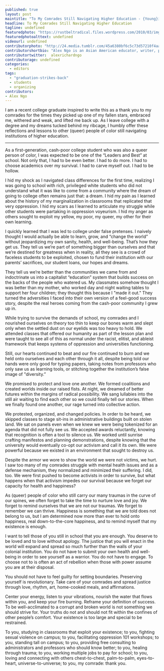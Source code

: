 ```yaml
---
published: true
layout: post
maintitle: "To My Comrades Still Navigating Higher Education - {Young}ist"
headline: To My Comrades Still Navigating Higher Education
tagline: undefined
featuredphoto: "https://rustbeltradical.files.wordpress.com/2010/03/img_3891.jpg"
featuredphotoalttext: undefined
videourl: undefined
contributorphoto: "http://24.media.tumblr.com/45a6380bf6c5c73d57210f4aa95ec510/tumblr_n7aflhsYzi1rq2ndso1_1280.jpg"
contributorshortbio: "Alex Ngo is an Asian American educator, writer, poet, and organizer with a healing heart and lots of feels."
contributortwitter:  alexrichardngo
contributorage: undefined
categories: 
  - editors
tags: 
  - "graduation-strikes-back"
  - students
  - organizing
contributors:
- Alex Ngo
---
```

I am a recent college graduate inspired to write this as a thank you to my comrades for the times they picked up one of my fallen stars, embraced me, withered and weak, and lifted me back up. As I leave college with a degree and my dreams tucked behind my ribcage, I humbly offer these reflections and lessons to other (queer) people of color still navigating institutions of higher education.

***

As a first-generation, cash-poor college student who was also a queer person of color, I was expected to be one of the “Leaders and Best” at school. Not only that, I had to be even better. I had to do more. I had to choose academics over my survival. I had to carve myself out. I had to be hollow. 

I hid my shock as I navigated class differences for the first time, realizing I was going to school with rich, privileged white students who did not understand what it was like to come from a community where the dream of going to college often remains just that: a dream. I hid my pain as I learned about the history of my marginalization in classrooms that replicated that very oppression. I hid my scars as I learned to articulate my struggle while other students were partaking in oppression voyeurism. I hid my anger as others sought to exploit my yellow, my poor, my queer, my other for their own learning.

I quickly learned that I was led to college under false pretenses. I naively thought I would actually be able to learn, grow, and “change the world” without jeopardizing my own sanity, health, and well-being. That’s how they get us. They tell us we’re part of something bigger than ourselves and that we’re destined for greatness when in reality, all they see is a crowd of faceless students to be exploited, chosen to fund their institution with our parents’ sacrifices, our student loans, our hopes and dreams.

They tell us we’re better than the communities we came from and indoctrinate us into a capitalist “education” system that builds success on the backs of the people who watered us. My classmates somehow thought I was better than my mother, who worked day and night waiting tables to support her four children; they thought this because I "made it out." They turned the adversities I faced into their own version of a feel-good success story, despite the real heroes coming from the cash-poor community I grew up in.

While trying to survive the demands of school, my comrades and I nourished ourselves on theory too thin to keep our bones warm and slept only when the settled dust on our eyelids was too heavy to hold. We attended classes that offered our humanity as part of the lesson plan and were taught to see all of this as normal under the racist, elitist, and ableist framework that keeps systems of oppression and universities functioning. 

Still, our hearts continued to beat and our fire continued to burn and we held onto ourselves and each other through it all, despite being told our hands were only good for typing papers, taking notes from professors who only saw us as learning tools, or stitching together the institution’s false image of "diversity.”

We promised to protect and love one another. We formed coalitions and created worlds inside our raised fists. At night, we dreamed of better futures within the margins of radical possibility. We sang lullabies into the still air waiting to find each other so we could finally tell our stories. When we finally found one another, our rage turned into collective action. 

We protested, organized, and changed policies. In order to be heard, we skipped classes to stage sit-ins in administrative buildings built on stolen land. We sat on panels even when we knew we were being tokenized for an agenda that did not fully see us. We accepted awards reluctantly, knowing that recognition is often a tool to silence us. We worked until sunrise crafting manifestos and planning demonstrations, despite knowing that the university would eventually co-opt our activism and call it its own. We were powerful because we existed in an environment that sought to destroy us.

Despite the armor we wore to show the world we were not victims, we hurt. I saw too many of my comrades struggle with mental health issues and as a defense mechanism, they normalized and minimized their suffering. I did, too. We were first pushed to become activists in order to survive, but what happens when that activism impedes our survival because we forget our capacity for health and happiness?

As (queer) people of color who still carry our many traumas in the curve of our spines, we often forget to take the time to nurture love and joy. We forget to remind ourselves that we are not our traumas. We forget to remember we can thrive. Happiness is something that we are told does not belong to us, but I am determined now more than ever to hold onto happiness, real down-to-the-core happiness, and to remind myself that my existence is enough.

I want to tell those of you still in school that you are enough. You deserve to be loved and to love without apology. The justice that you will enact in the world will expand and spread so much further than the walls of your colonial institution. You do not have to submit your own health and well-being in order to see yourself as a warrior. You do not have to engage. To choose not to is often an act of rebellion when those with power assume you are at their disposal.

You should not have to feel guilty for setting boundaries. Preserving yourself is revolutionary. Take care of your comrades and spread justice through love, rhythm, art, home-cooked meals, and affirmations. 

Center your energy, listen to your vibrations, nourish the water that flows within you, and keep your fire burning. Reframe your definition of success. To be well-acclimated to a corrupt and broken world is not something we should strive for. Your truths do not and should not fit within the confines of other people’s comfort. Your existence is too large and special to be restrained.

To you, studying in classrooms that exploit your existence; to you, fighting sexual violence on campus; to you, facilitating oppression 101 workshops; to you, standing tall on campus; to you, providing free consulting to administrators and professors who should know better; to you, healing through trauma; to you, working multiple jobs to pay for school; to you, loving and connecting with others chest-to-chest, palm-to-palm, eyes-to-heart, universe-to-universe; to you, my comrade: thank you.
